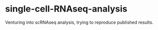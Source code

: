 # single-cell-RNAseq-analysis

Venturing into scRNAseq analysis, trying to reproduce published results.
